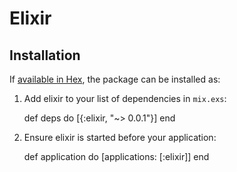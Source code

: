 # Elixir

## Installation

If [available in Hex](https://hex.pm/docs/publish), the package can be installed as:

  1. Add elixir to your list of dependencies in `mix.exs`:

        def deps do
          [{:elixir, "~> 0.0.1"}]
        end

  2. Ensure elixir is started before your application:

        def application do
          [applications: [:elixir]]
        end

